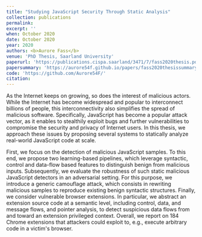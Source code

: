 ```yaml
---
title: "Studying JavaScript Security Through Static Analysis"
collection: publications
permalink:
excerpt: ''
when: October 2020
date: October 2020
year: 2020
authors: <b>Aurore Fass</b>
venue: 'PhD Thesis, Saarland University'
paperurl: 'https://publications.cispa.saarland/3471/7/fass2020thesis.pdf'
papersummary: 'https://aurore54f.github.io/papers/fass2020thesissummary'
code: 'https://github.com/Aurore54F/'
citation:
---
```

As the Internet keeps on growing, so does the interest of malicious actors. While the Internet has become widespread and popular to interconnect billions of people, this interconnectivity also simplifies the spread of malicious software. Specifically, JavaScript has become a popular attack vector, as it enables to stealthily exploit bugs and further vulnerabilities to compromise the security and privacy of Internet users. In this thesis, we approach these issues by proposing several systems to statically analyze real-world JavaScript code at scale.

First, we focus on the detection of malicious JavaScript samples. To this end, we propose two learning-based pipelines, which leverage syntactic, control and data-flow based features to distinguish benign from malicious inputs. Subsequently, we evaluate the robustness of such static malicious JavaScript detectors in an adversarial setting. For this purpose, we introduce a generic camouflage attack, which consists in rewriting malicious samples to reproduce existing benign syntactic structures. Finally, we consider vulnerable browser extensions. In particular, we abstract an extension source code at a semantic level, including control, data, and message flows, and pointer analysis, to detect suspicious data flows from and toward an extension privileged context. Overall, we report on 184 Chrome extensions that attackers could exploit to, e.g., execute arbitrary code in a victim's browser.